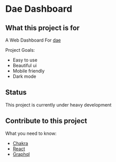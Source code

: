 # Dae Dashboard

## What this project is for

A Web Dashboard For [dae](https://github.com/v2raya/dae)

Project Goals:

- Easy to use
- Beautiful ui
- Mobile friendly
- Dark mode

## Status

This project is currently under heavy development

## Contribute to this project

What you need to know:

- [Chakra](https://chakra-ui.com)
- [React](https://reactjs.org)
- [Graphql](https://graphql.org)
